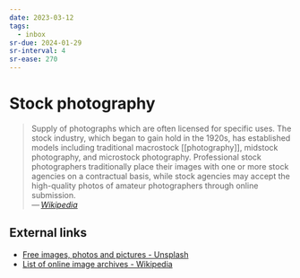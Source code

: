 ```yaml
---
date: 2023-03-12
tags:
  - inbox
sr-due: 2024-01-29
sr-interval: 4
sr-ease: 270
---
```


# Stock photography

> Supply of photographs which are often licensed for specific uses. The stock
> industry, which began to gain hold in the 1920s, has established models
> including traditional macrostock [[photography]], midstock photography, and
> microstock photography. Professional stock photographers traditionally place
> their images with one or more stock agencies on a contractual basis, while
> stock agencies may accept the high-quality photos of amateur photographers
> through online submission.\
> — <cite>[Wikipedia](https://en.wikipedia.org/wiki/Stock_photography)</cite>

## External links

- [Free images, photos and pictures - Unsplash](https://unsplash.com/)
- [List of online image archives - Wikipedia](https://en.wikipedia.org/wiki/List_of_online_image_archives)

